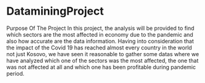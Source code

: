 # DataminingProject

Purpose Of The Project
In this project, the analysis will be provided to find which sectors are the most affected in economy  due to the pandemic and also how accurate are the data information. Having into consideration that the impact of the Covid 19 has reached almost every country in the world not just Kosovo, we have seen it reasonable to gather some datas where we have analyzed which one of the sectors was the most affected, the one that was not affected at all and which one has been profitable during pandemic period. 

